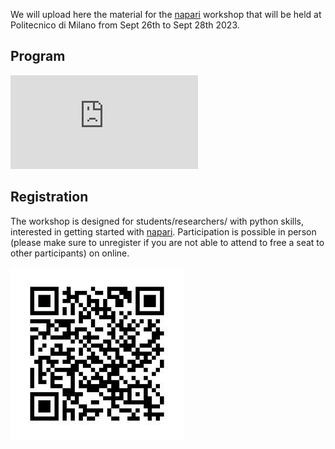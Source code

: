 We will upload here the material for the [napari] workshop that will be held at Politecnico di Milano from Sept 26th to Sept 28th 2023. 

## Program
![raw](https://github.com/andreabassi78/napari_workshop_milan/raw/main/program/Flyer.pdf)

## Registration
The workshop is designed for students/researchers/ with python skills, interested in getting started with [napari].
Participation is possible in person (please make sure to unregister if you are not able to attend to free a seat to other participants) on online.

![raw](https://github.com/andreabassi78/napari_workshop_milan/raw/main/program/registration.png)

[napari]: https://github.com/napari/napari

